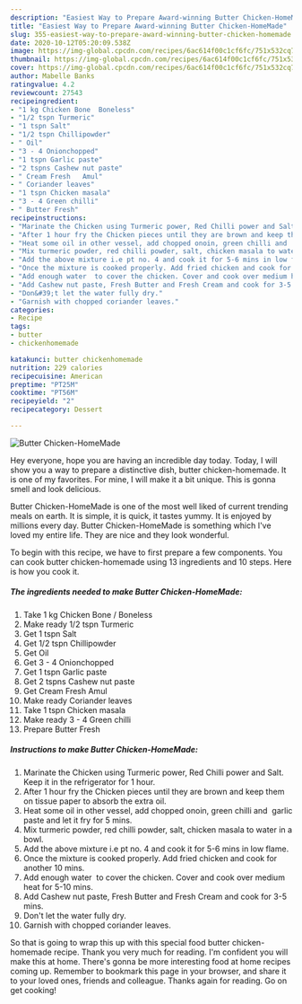```yaml
---
description: "Easiest Way to Prepare Award-winning Butter Chicken-HomeMade"
title: "Easiest Way to Prepare Award-winning Butter Chicken-HomeMade"
slug: 355-easiest-way-to-prepare-award-winning-butter-chicken-homemade
date: 2020-10-12T05:20:09.538Z
image: https://img-global.cpcdn.com/recipes/6ac614f00c1cf6fc/751x532cq70/butter-chicken-homemade-recipe-main-photo.jpg
thumbnail: https://img-global.cpcdn.com/recipes/6ac614f00c1cf6fc/751x532cq70/butter-chicken-homemade-recipe-main-photo.jpg
cover: https://img-global.cpcdn.com/recipes/6ac614f00c1cf6fc/751x532cq70/butter-chicken-homemade-recipe-main-photo.jpg
author: Mabelle Banks
ratingvalue: 4.2
reviewcount: 27543
recipeingredient:
- "1 kg Chicken Bone  Boneless"
- "1/2 tspn Turmeric"
- "1 tspn Salt"
- "1/2 tspn Chillipowder"
- " Oil"
- "3 - 4 Onionchopped"
- "1 tspn Garlic paste"
- "2 tspns Cashew nut paste"
- " Cream Fresh   Amul"
- " Coriander leaves"
- "1 tspn Chicken masala"
- "3 - 4 Green chilli"
- " Butter Fresh"
recipeinstructions:
- "Marinate the Chicken using Turmeric power, Red Chilli power and Salt. Keep it in the refrigerator for 1 hour."
- "After 1 hour fry the Chicken pieces until they are brown and keep them on tissue paper to absorb the extra oil."
- "Heat some oil in other vessel, add chopped onoin, green chilli and  garlic paste and let it fry for 5 mins."
- "Mix turmeric powder, red chilli powder, salt, chicken masala to water in a bowl."
- "Add the above mixture i.e pt no. 4 and cook it for 5-6 mins in low flame."
- "Once the mixture is cooked properly. Add fried chicken and cook for another 10 mins."
- "Add enough water  to cover the chicken. Cover and cook over medium heat for 5-10 mins."
- "Add Cashew nut paste, Fresh Butter and Fresh Cream and cook for 3-5 mins."
- "Don&#39;t let the water fully dry."
- "Garnish with chopped coriander leaves."
categories:
- Recipe
tags:
- butter
- chickenhomemade

katakunci: butter chickenhomemade 
nutrition: 229 calories
recipecuisine: American
preptime: "PT25M"
cooktime: "PT56M"
recipeyield: "2"
recipecategory: Dessert

---
```



![Butter Chicken-HomeMade](https://img-global.cpcdn.com/recipes/6ac614f00c1cf6fc/751x532cq70/butter-chicken-homemade-recipe-main-photo.jpg)

Hey everyone, hope you are having an incredible day today. Today, I will show you a way to prepare a distinctive dish, butter chicken-homemade. It is one of my favorites. For mine, I will make it a bit unique. This is gonna smell and look delicious.



Butter Chicken-HomeMade is one of the most well liked of current trending meals on earth. It is simple, it is quick, it tastes yummy. It is enjoyed by millions every day. Butter Chicken-HomeMade is something which I've loved my entire life. They are nice and they look wonderful.


To begin with this recipe, we have to first prepare a few components. You can cook butter chicken-homemade using 13 ingredients and 10 steps. Here is how you cook it.

<!--inarticleads1-->

##### The ingredients needed to make Butter Chicken-HomeMade:

1. Take 1 kg Chicken Bone / Boneless
1. Make ready 1/2 tspn Turmeric
1. Get 1 tspn Salt
1. Get 1/2 tspn Chillipowder
1. Get  Oil
1. Get 3 - 4 Onionchopped
1. Get 1 tspn Garlic paste
1. Get 2 tspns Cashew nut paste
1. Get  Cream Fresh   Amul
1. Make ready  Coriander leaves
1. Take 1 tspn Chicken masala
1. Make ready 3 - 4 Green chilli
1. Prepare  Butter Fresh




<!--inarticleads2-->

##### Instructions to make Butter Chicken-HomeMade:

1. Marinate the Chicken using Turmeric power, Red Chilli power and Salt. Keep it in the refrigerator for 1 hour.
1. After 1 hour fry the Chicken pieces until they are brown and keep them on tissue paper to absorb the extra oil.
1. Heat some oil in other vessel, add chopped onoin, green chilli and  garlic paste and let it fry for 5 mins.
1. Mix turmeric powder, red chilli powder, salt, chicken masala to water in a bowl.
1. Add the above mixture i.e pt no. 4 and cook it for 5-6 mins in low flame.
1. Once the mixture is cooked properly. Add fried chicken and cook for another 10 mins.
1. Add enough water  to cover the chicken. Cover and cook over medium heat for 5-10 mins.
1. Add Cashew nut paste, Fresh Butter and Fresh Cream and cook for 3-5 mins.
1. Don&#39;t let the water fully dry.
1. Garnish with chopped coriander leaves.




So that is going to wrap this up with this special food butter chicken-homemade recipe. Thank you very much for reading. I'm confident you will make this at home. There's gonna be more interesting food at home recipes coming up. Remember to bookmark this page in your browser, and share it to your loved ones, friends and colleague. Thanks again for reading. Go on get cooking!

